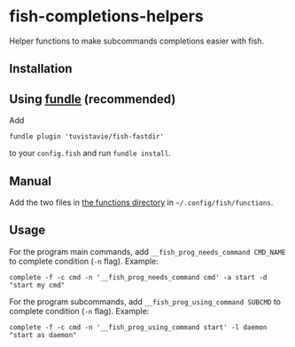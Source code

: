 # fish-completions-helpers

Helper functions to make subcommands completions easier with fish.

## Installation

## Using [fundle](https://github.com/tuvistavie/fundle) (recommended)

Add

```
fundle plugin 'tuvistavie/fish-fastdir'
```

to your `config.fish` and run `fundle install`.

## Manual

Add the two files in [the functions directory](https://github.com/tuvistavie/fish-completions-helpers/tree/master/functions) in `~/.config/fish/functions`.

## Usage

For the program main commands, add `__fish_prog_needs_command CMD_NAME` to complete condition (`-n` flag). Example:

```
complete -f -c cmd -n '__fish_prog_needs_command cmd' -a start -d "start my cmd"
```

For the program subcommands, add `__fish_prog_using_command SUBCMD` to complete condition (`-n` flag). Example:

```
complete -f -c cmd -n '__fish_prog_using_command start' -l daemon "start as daemon"
```
